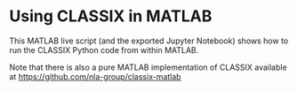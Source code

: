 # Using CLASSIX in MATLAB

This MATLAB live script (and the exported Jupyter Notebook) shows how to run the CLASSIX Python code from within MATLAB.

Note that there is also a pure MATLAB implementation of CLASSIX available at https://github.com/nla-group/classix-matlab
